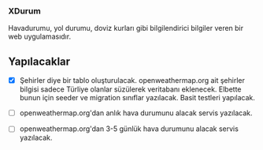 ### XDurum

Havadurumu, yol durumu, doviz kurları gibi bilgilendirici bilgiler veren bir web uygulamasıdır.

Yapılacaklar
------------
- [x] Şehirler diye bir tablo oluşturulacak. openweathermap.org ait şehirler bilgisi sadece Türliye olanlar süzülerek veritabanı eklenecek. Elbette bunun için seeder ve migration sınıflar yazılacak. Basit testleri yapılacak.
- [ ] openweathermap.org'dan anlık hava durumunu alacak servis yazılacak.
- [ ] openweathermap.org'dan 3-5 günlük hava durumunu alacak servis yazılacak.

